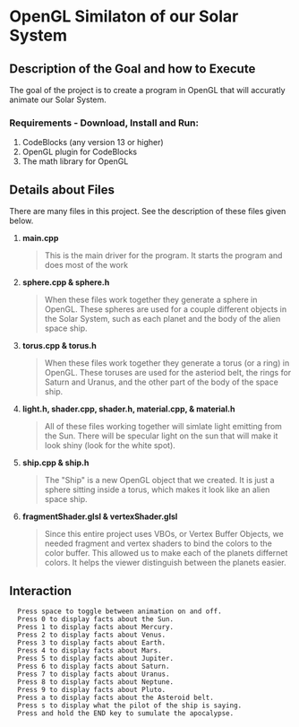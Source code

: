 # OpenGL Similaton of our Solar System

## Description of the Goal and how to Execute
The goal of the project is to create a program in OpenGL that will accuratly animate our Solar System.

### Requirements - Download, Install and Run:
1. CodeBlocks (any version 13 or higher)
2. OpenGL plugin for CodeBlocks
3. The math library for OpenGL


## Details about Files
There are many files in this project.  See the description of these files given below.

1. **main.cpp**   
    > This is the main driver for the program.  It starts the program and does most of the work   

2. **sphere.cpp & sphere.h**   
    > When these files work together they generate a sphere in OpenGL.  These spheres are used for a couple different objects in the Solar System, such as each planet and the body of the alien space ship.

3. **torus.cpp & torus.h**   
    > When these files work together they generate a torus (or a ring) in OpenGL.  These toruses are used for the asteriod belt,  the rings for Saturn and Uranus, and the other part of the body of the space ship.

4. **light.h, shader.cpp, shader.h, material.cpp, & material.h**  
    > All of these files working together will simlate light emitting from the Sun.  There will be specular light on the sun that will make it look shiny (look for the white spot).

5. **ship.cpp & ship.h**  
    > The "Ship" is a new OpenGL object that we created.  It is just a sphere sitting inside a torus, which makes it look like an alien space ship.

6. **fragmentShader.glsl & vertexShader.glsl**  
    > Since this entire project uses VBOs, or Vertex Buffer Objects, we needed fragment and vertex shaders to bind the colors to the color buffer.  This allowed us to make each of the planets differnet colors.  It helps the viewer distinguish between the planets easier.

## Interaction
```  
  Press space to toggle between animation on and off.
  Press 0 to display facts about the Sun.
  Press 1 to display facts about Mercury.
  Press 2 to display facts about Venus.
  Press 3 to display facts about Earth.
  Press 4 to display facts about Mars.
  Press 5 to display facts about Jupiter.
  Press 6 to display facts about Saturn.
  Press 7 to display facts about Uranus.
  Press 8 to display facts about Neptune.
  Press 9 to display facts about Pluto.
  Press a to display facts about the Asteroid belt.
  Press s to display what the pilot of the ship is saying.
  Press and hold the END key to sumulate the apocalypse.
```
